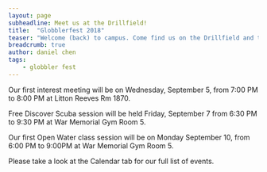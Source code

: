 ```yaml
---
layout: page
subheadline: Meet us at the Drillfield!
title:  "Globblerfest 2018"
teaser: "Welcome (back) to campus. Come find us on the Drillfield and talk SCUBA to us!"
breadcrumb: true
author: daniel chen
tags:
    - globbler fest
---
```


Our first interest meeting will be on Wednesday, September 5, from 7:00 PM to 8:00 PM at Litton Reeves Rm 1870.

Free Discover Scuba session will be held Friday, September 7 from 6:30 PM to 9:30 PM at War Memorial Gym Room 5.

Our first Open Water class session will be on Monday September 10, from 6:00 PM to 9:00PM at War Memorial Gym Room 5.

Please take a look at the Calendar tab for our full list of events.
